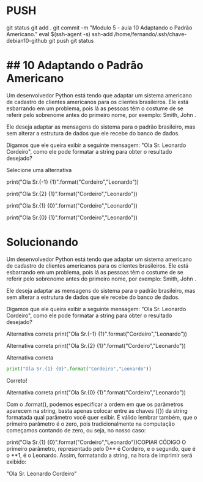 



# ###################################################################################################################################################################
# ###################################################################################################################################################################
# PUSH

git status
git add .
git commit -m "Modulo 5 - aula 10 Adaptando o Padrão Americano."
eval $(ssh-agent -s)
ssh-add /home/fernando/.ssh/chave-debian10-github
git push
git status



# ###################################################################################################################################################################
# ###################################################################################################################################################################
# ## 10 Adaptando o Padrão Americano


Um desenvolvedor Python está tendo que adaptar um sistema americano de cadastro de clientes americanos para os clientes brasileiros. Ele está esbarrando em um problema, pois lá as pessoas têm o costume de se referir pelo sobrenome antes do primeiro nome, por exemplo: Smith, John .

Ele deseja adaptar as mensagens do sistema para o padrão brasileiro, mas sem alterar a estrutura de dados que ele recebe do banco de dados.

Digamos que ele queira exibir a seguinte mensagem: "Ola Sr. Leonardo Cordeiro", como ele pode formatar a string para obter o resultado desejado?

Selecione uma alternativa

print("Ola Sr.{-1} {1}".format("Cordeiro","Leonardo"))

print("Ola Sr.{2} {1}".format("Cordeiro","Leonardo"))

print("Ola Sr.{1} {0}".format("Cordeiro","Leonardo"))

print("Ola Sr.{0} {1}".format("Cordeiro","Leonardo"))






# Solucionando

Um desenvolvedor Python está tendo que adaptar um sistema americano de cadastro de clientes americanos para os clientes brasileiros. Ele está esbarrando em um problema, pois lá as pessoas têm o costume de se referir pelo sobrenome antes do primeiro nome, por exemplo: Smith, John .

Ele deseja adaptar as mensagens do sistema para o padrão brasileiro, mas sem alterar a estrutura de dados que ele recebe do banco de dados.

Digamos que ele queira exibir a seguinte mensagem: "Ola Sr. Leonardo Cordeiro", como ele pode formatar a string para obter o resultado desejado?

Alternativa correta
print("Ola Sr.{-1} {1}".format("Cordeiro","Leonardo"))

Alternativa correta
print("Ola Sr.{2} {1}".format("Cordeiro","Leonardo"))

Alternativa correta
~~~~PYTHON
print("Ola Sr.{1} {0}".format("Cordeiro","Leonardo"))
~~~~
Correto!

Alternativa correta
print("Ola Sr.{0} {1}".format("Cordeiro","Leonardo"))

Com o .format(), podemos especificar a ordem em que os parâmetros aparecem na string, basta apenas colocar entre as chaves ({}) da string formatada qual parâmetro você quer exibir. É válido lembrar também, que o primeiro parâmetro é o zero, pois tradicionalmente na computação começamos contando de zero, ou seja, no nosso caso:

print("Ola Sr.{1} {0}".format("Cordeiro","Leonardo"))COPIAR CÓDIGO
O primeiro parâmetro, representado pelo 0** é Cordeiro, e o segundo, que é o **1, é o Leonardo. Assim, formatando a string, na hora de imprimir será exibido:

"Ola Sr. Leonardo Cordeiro"